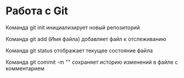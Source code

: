 # Работа с Git
Команда git init инициализирует новый репозиторий

Команда git add (Имя файла) добавляет файл к отслеживанию

Команда git status отображает текущее состояние файла

Команда git commit -m "" сохраняет историю изменений в файле с комментарием